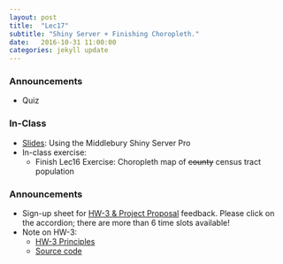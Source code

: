 ```yaml
---
layout: post
title:  "Lec17"
subtitle: "Shiny Server + Finishing Choropleth."
date:   2016-10-31 11:00:00
categories: jekyll update
---
```




### Announcements

* Quiz



### In-Class

* <a href = "http://htmlpreview.github.io/?https://raw.githubusercontent.com/2016-09-Middlebury-Data-Science/Topics/master/Lec17%20Shiny%20Server/Lec17.html"
target = "_blank">Slides</a>: Using the Middlebury Shiny Server Pro
* In-class exercise:
    + Finish Lec16 Exercise: Choropleth map of ~~county~~ census tract population





### Announcements

* Sign-up sheet for <a href = "http://doodle.com/poll/9pqwuu4aavhdw294" target = "_blank">HW-3 & Project Proposal</a> feedback. Please click on the accordion; there are more than
6 time slots available!
* Note on HW-3:
    + <a href = "http://rpubs.com/rudeboybert/HW3_principles" target = "_blank">HW-3 Principles</a>
    + <a href = "{{ site.baseurl }}/assets/HW-3_principles.Rmd" target = "_blank">Source code</a>
